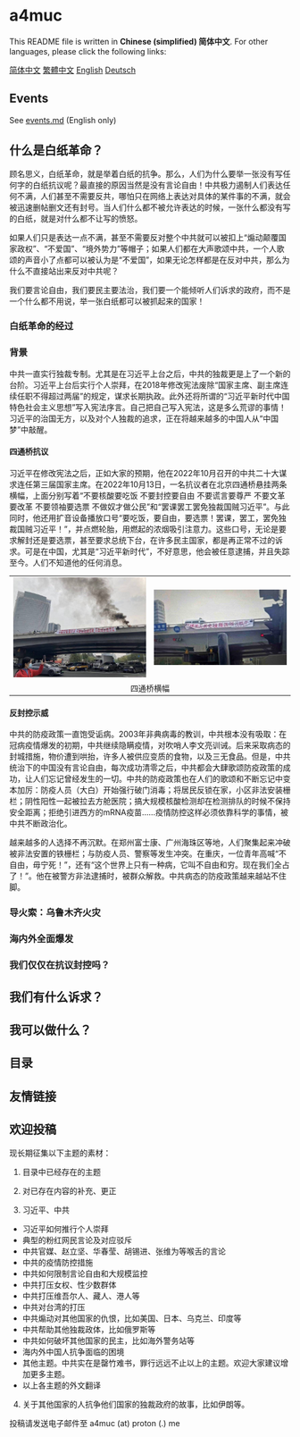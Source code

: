 # a4muc

This README file is written in **Chinese (simplified) 简体中文**. For other languages, please click the following links:

<a href="https://github.com/2f183a4e64493af3f377f745eda50236/a4muc/blob/main/README.md">简体中文</a>	<a href="https://github.com/2f183a4e64493af3f377f745eda50236/a4muc/blob/main/README_OTHER_LANGUAGES/README_zh_TW.md">繁體中文</a>	<a href="https://github.com/2f183a4e64493af3f377f745eda50236/a4muc/blob/main/README_OTHER_LANGUAGES/README_en_US.md">English</a>	<a href="https://github.com/2f183a4e64493af3f377f745eda50236/a4muc/blob/main/README_OTHER_LANGUAGES/README_de_DE.md">Deutsch</a>

## Events

See <a href="https://github.com/2f183a4e64493af3f377f745eda50236/a4muc/blob/main/events.md">events.md</a> (English only)

## 什么是白纸革命？

顾名思义，白纸革命，就是举着白纸的抗争。那么，人们为什么要举一张没有写任何字的白纸抗议呢？最直接的原因当然是没有言论自由！中共极力遏制人们表达任何不满，人们甚至不需要反共，哪怕只在网络上表达对具体的某件事的不满，就会被迅速删帖删文还有封号。当人们什么都不被允许表达的时候，一张什么都没有写的白纸，就是对什么都不让写的愤怒。

如果人们只是表达一点不满，甚至不需要反对整个中共就可以被扣上“煽动颠覆国家政权”、“不爱国”、“境外势力”等帽子；如果人们都在大声歌颂中共，一个人歌颂的声音小了点都可以被认为是“不爱国”，如果无论怎样都是在反对中共，那么为什么不直接站出来反对中共呢？

我们要言论自由，我们要民主要法治，我们要一个能倾听人们诉求的政府，而不是一个什么都不用说，举一张白纸都可以被抓起来的国家！

### 白纸革命的经过

### 背景

中共一直实行独裁专制。尤其是在习近平上台之后，中共的独裁更是上了一个新的台阶。习近平上台后实行个人崇拜，在2018年修改宪法废除“国家主席、副主席连续任职不得超过两届”的规定，谋求长期执政。此外还将所谓的“习近平新时代中国特色社会主义思想”写入宪法序言。自己把自己写入宪法，这是多么荒谬的事情！习近平的治国无方，以及对个人独裁的追求，正在将越来越多的中国人从“中国梦”中敲醒。

#### 四通桥抗议

习近平在修改宪法之后，正如大家的预期，他在2022年10月召开的中共二十大谋求连任第三届国家主席。在2022年10月13日，一名抗议者在北京四通桥悬挂两条横幅，上面分别写着“不要核酸要吃饭 不要封控要自由 不要谎言要尊严 不要文革要改革 不要领袖要选票 不做奴才做公民”和“罢课罢工罢免独裁国贼习近平”。与此同时，他还用扩音设备播放口号“要吃饭，要自由，要选票！罢课，罢工，罢免独裁国贼习近平！”，并点燃轮胎，用燃起的浓烟吸引注意力。这些口号，无论是要求解封还是要选票，甚至要求总统下台，在许多民主国家，都是再正常不过的诉求。可是在中国，尤其是“习近平新时代”，不好意思，他会被任意逮捕，并且失踪至今。人们不知道他的任何消息。

<table>
  <tr>
    <td width="50%"><img src="README_OTHER_LANGUAGES/img/sitongqiao1.png"></img></td><td><img src="README_OTHER_LANGUAGES/img/sitongqiao2.jpg"></img></td>
  </tr>
	<tr>
    <td colspan="2" align="center">四通桥横幅</td>
	</tr>
</table>

#### 反封控示威

中共的防疫政策一直饱受诟病。2003年非典病毒的教训，中共根本没有吸取：在冠病疫情爆发的初期，中共继续隐瞒疫情，对吹哨人李文亮训诫。后来采取病态的封城措施，物价遭到哄抬，许多人被供应变质的食物，以及三无食品。但是，中共统治下的中国没有言论自由，每次成功清零之后，中共都会大肆歌颂防疫政策的成功，让人们忘记曾经发生的一切。中共的防疫政策也在人们的歌颂和不断忘记中变本加厉：防疫人员（大白）开始强行破门消毒；将居民反锁在家，小区非法安装栅栏；阴性阳性一起被拉去方舱医院；搞大规模核酸检测却在检测排队的时候不保持安全距离；拒绝引进西方的mRNA疫苗……疫情防控这样必须依靠科学的事情，被中共不断政治化。

越来越多的人选择不再沉默。在郑州富士康、广州海珠区等地，人们聚集起来冲破被非法安置的铁栅栏；与防疫人员、警察等发生冲突。在重庆，一位青年高喊“不自由，毋宁死！”，还有“这个世界上只有一种病，它叫不自由和穷。现在我们全占了！”。他在被警方非法逮捕时，被群众解救。中共病态的防疫政策越来越站不住脚。

### 导火索：乌鲁木齐火灾

### 海内外全面爆发

### 我们仅仅在抗议封控吗？

## 我们有什么诉求？

## 我可以做什么？

## 目录

## 友情链接

## 欢迎投稿

现长期征集以下主题的素材：

1. 目录中已经存在的主题
2. 对已存在内容的补充、更正

3. 习近平、中共

- 习近平如何推行个人崇拜
- 典型的粉红网民言论及对应驳斥
- 中共官媒、赵立坚、华春莹、胡锡进、张维为等喉舌的言论
- 中共的疫情防控措施
- 中共如何限制言论自由和大规模监控
- 中共打压女权、性少数群体
- 中共打压维吾尔人、藏人、港人等
- 中共对台湾的打压
- 中共煽动对其他国家的仇恨，比如美国、日本、乌克兰、印度等
- 中共帮助其他独裁政体，比如俄罗斯等
- 中共如何破坏其他国家的民主，比如海外警务站等
- 海内外中国人抗争面临的困境
- 其他主题。中共实在是罄竹难书，罪行远远不止以上的主题。欢迎大家建议增加更多主题。
- 以上各主题的外文翻译

4. 关于其他国家的人抗争他们国家的独裁政府的故事，比如伊朗等。

投稿请发送电子邮件至 a4muc (at) proton (.) me
